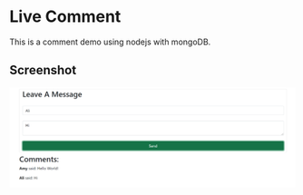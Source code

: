# Live Comment
This is a comment demo using nodejs with mongoDB.

## Screenshot
![Screenshot](./Screenshot.png)